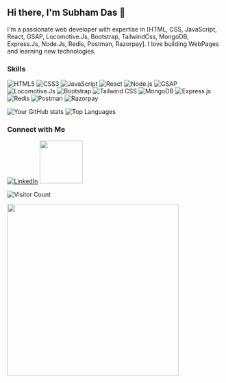 ## Hi there, I'm Subham Das 👋
I'm a passionate web developer with expertise in [HTML, CSS, JavaScript, React, GSAP, Locomotive.Js, Bootstrap, TailwindCss, MongoDB, Express.Js, Node.Js, Redis, Postman, Razorpay]. I love building WebPages and learning new technologies.

### Skills
![HTML5](https://img.shields.io/badge/-HTML5-E34F26?style=flat&logo=html5&logoColor=white)
![CSS3](https://img.shields.io/badge/-CSS3-1572B6?style=flat&logo=css3&logoColor=white)
![JavaScript](https://img.shields.io/badge/-JavaScript-F7DF1E?style=flat&logo=javascript&logoColor=black)
![React](https://img.shields.io/badge/-React-61DAFB?style=flat&logo=react&logoColor=black)
![Node.js](https://img.shields.io/badge/-Node.js-339933?style=flat&logo=node.js&logoColor=white)
![GSAP](https://img.shields.io/badge/GSAP-88CE02?style=flat&logo=greensock&logoColor=white)
![Locomotive.Js](https://img.shields.io/badge/Locomotive.Js-000000?style=flat&logo=locomotive&logoColor=white)
![Bootstrap](https://img.shields.io/badge/Bootstrap-563D7C?style=flat&logo=bootstrap&logoColor=white)
![Tailwind CSS](https://img.shields.io/badge/Tailwind%20CSS-38B2AC?style=flat&logo=tailwind-css&logoColor=white)
![MongoDB](https://img.shields.io/badge/MongoDB-4EA94B?style=flat&logo=mongodb&logoColor=white)
![Express.js](https://img.shields.io/badge/Express.js-404D59?style=flat&logo=express&logoColor=white)
![Redis](https://img.shields.io/badge/Redis-DC382D?style=flat&logo=redis&logoColor=white)
![Postman](https://img.shields.io/badge/Postman-FF6C37?style=flat&logo=postman&logoColor=white)
![Razorpay](https://img.shields.io/badge/Razorpay-02042B?style=flat&logo=razorpay&logoColor=white)


![Your GitHub stats](https://github-readme-stats.vercel.app/api?username=subham007-coder&show_icons=true&theme=radical)
![Top Languages](https://github-readme-stats.vercel.app/api/top-langs/?username=subham007-coder&layout=compact&theme=radical)

### Connect with Me
[![LinkedIn](https://img.shields.io/badge/LinkedIn-blue?style=flat&logo=linkedin&logoColor=white)](https://www.linkedin.com/in/subham-das-84130427b/)
[<img src="https://encrypted-tbn0.gstatic.com/images?q=tbn:ANd9GcSfAgcFfeX8EYnAvphkb5Hh0pzqM_QDIQxbae-mbB_qHhWOK2E8u_QYdWbNbkCVqfITRV8&usqp=CAU" width="100">](https://www.your-portfolio-website.com)



![Visitor Count](https://komarev.com/ghpvc/?username=yourusername&color=blue)

<img src="https://media.giphy.com/media/fwbZnTftCXVocKzfxR/giphy.gif?cid=790b76110rkmntyq7yw2gbjth2ofc1xkdanfrwwwrvhbvr5v&ep=v1_gifs_search&rid=giphy.gif&ct=g" width="400">












<!---
subham007-coder/subham007-coder is a ✨ special ✨ repository because its `README.md` (this file) appears on your GitHub profile.
You can click the Preview link to take a look at your changes.
--->
